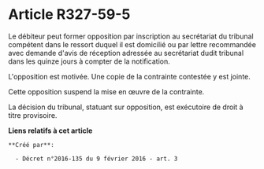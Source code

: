 # Article R327-59-5

Le débiteur peut former opposition par inscription au secrétariat du tribunal compétent dans le ressort duquel il est
domicilié ou par lettre recommandée avec demande d'avis de réception adressée au secrétariat dudit tribunal dans les quinze
jours à compter de la notification. 

L'opposition est motivée. Une copie de la contrainte contestée y est jointe. 

Cette opposition suspend la mise en œuvre de la contrainte. 

La décision du tribunal, statuant sur opposition, est exécutoire de droit à titre provisoire.

**Liens relatifs à cet article**

	**Créé par**:

	  - Décret n°2016-135 du 9 février 2016 - art. 3
